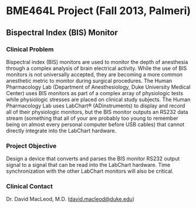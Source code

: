 BME464L Project (Fall 2013, Palmeri)
====================================

Bispectral Index (BIS) Monitor
--------------------------------

### Clinical Problem ###
Bispectral index (BIS) monitors are used to monitor the depth of anesthesia
through a complex analysis of brain electrical activity.  While the use of BIS
monitors is not universally accepted, they are becoming a more common
anesthetic metric to monitor during surgical procedures.  The Human
Pharmacology Lab (Department of Anesthesiology, Duke University Medical Center)
uses BIS monitors as part of a complex array of physiologic tests while
physiologic stresses are placed on clinical study subjects.  The Human
Pharmacology Lab uses LabChart&reg; (ADinstruments) to display and record all
of their physiologic monitors, but the BIS monitor outputs an RS232 data stream
(something that all of your are probably too young to remember being on almost
every personal computer before USB cables) that cannot directly integrate into
the LabChart hardware.  

### Project Objective ###
Design a device that converts and parses the BIS monitor RS232 output signal to
a signal that can be read into the LabChart hardware.  Time synchronization with
the other LabChart monitors will also be critical.

### Clinical Contact ###

Dr. David MacLeod, M.D.  ([david.macleod@duke.edu](mailto:david.macleod@duke.edu))
